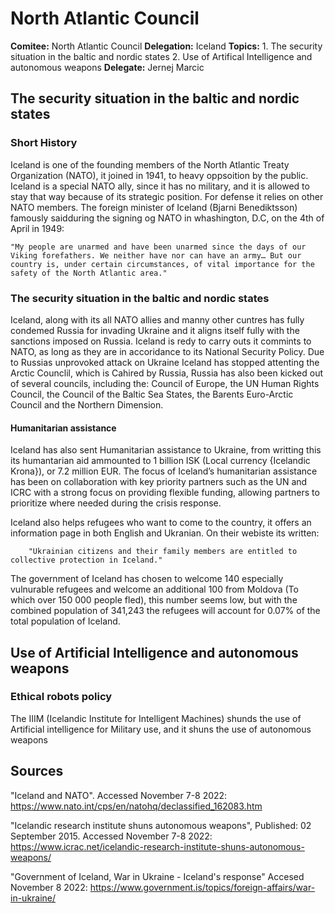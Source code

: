 # North Atlantic Council
**Comitee:** North Atlantic Council
**Delegation:** Iceland
**Topics:** 
			1. The security situation in the baltic and nordic states
			2. Use of Artifical Intelligence and autonomous weapons
**Delegate:** Jernej Marcic



## The security situation in the baltic and nordic states

### Short History
Iceland is one of the founding members of the North Atlantic Treaty Organization (NATO), it joined in 1941, to heavy oppsoition by the public. Iceland is a special NATO ally, since it has no military, and it is allowed to stay that way because of its strategic position. For defense it relies on other NATO members.
The foreign minister of Iceland (Bjarni Benediktsson) famously saidduring the signing og NATO in whashington, D.C, on the 4th of April in 1949:
	
	"My people are unarmed and have been unarmed since the days of our Viking forefathers. We neither have nor can have an army… But our country is, under certain circumstances, of vital importance for the safety of the North Atlantic area."

### The security situation in the baltic and nordic states
Iceland, along with its all NATO allies and manny other cuntres has fully condemed Russia for invading Ukraine and it aligns itself fully with the sanctions imposed on Russia. 
Iceland is redy to carry outs it commints to NATO, as long as they are in accoridance to its National Security Policy.
Due to Russias unprovoked attack on Ukraine Iceland has stopped attenting the Arctic Counclil, which is Cahired by Russia, Russia has also been kicked out of several councils, including the: Council of Europe, the UN Human Rights Council, the Council of the Baltic Sea States, the Barents Euro-Arctic Council and the Northern Dimension.

#### Humanitarian assistance
Iceland has also sent Humanitarian assistance to Ukraine, from writting this its humantarian aid ammounted to 1 billion ISK (Local currency {Icelandic Krona}), or 7.2 million EUR. The focus of Iceland’s humanitarian assistance has been on collaboration with key priority partners such as the UN and ICRC with a strong focus on providing flexible funding, allowing partners to prioritize where needed during the crisis response. 

Iceland also helps refugees who want to come to the country, it offers an information page in both English and Ukranian.
	On their webiste its written:
		
		"Ukrainian citizens and their family members are entitled to collective protection in Iceland."

The government of Iceland has chosen to welcome 140 especially vulnurable refugees and welcome an additional 100 from Moldova (To which over 150 000 people fled), this number seems low, but with the combined population of 341,243 the refugees will account for 0.07% of the total population of Iceland.



## Use of Artificial Intelligence and autonomous weapons

### Ethical robots policy
The IIIM (Icelandic Institute for Intelligent Machines) shunds the use of Artificial intelligence for Military use, and it shuns the use of autonomous weapons


## Sources
"Iceland and NATO". Accessed November 7-8 2022: 
https://www.nato.int/cps/en/natohq/declassified_162083.htm

"Icelandic research institute shuns autonomous weapons", Published: 02 September 2015. Accessed November 7-8 2022: 
https://www.icrac.net/icelandic-research-institute-shuns-autonomous-weapons/

"Government of Iceland, War in Ukraine - Iceland's response" Accesed November 8 2022:
https://www.government.is/topics/foreign-affairs/war-in-ukraine/


